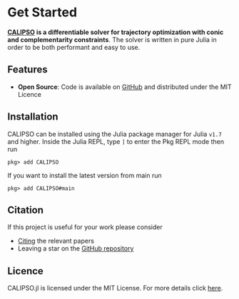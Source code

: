 # Get Started 

__[CALIPSO](https://github.com/thowell/CALIPSO.jl) is a differentiable solver for trajectory optimization with conic and complementarity constraints__. The solver is written in pure Julia in order to be both performant and easy to use.

## Features
* __Open Source__: Code is available on [GitHub](https://github.com/thowell/CALIPSO.jl) and distributed under the MIT Licence

## Installation
CALIPSO can be installed using the Julia package manager for Julia `v1.7` and higher. Inside the Julia REPL, type `]` to enter the Pkg REPL mode then run

`pkg> add CALIPSO`

If you want to install the latest version from main run

`pkg> add CALIPSO#main`

## Citation 
If this project is useful for your work please consider
* [Citing](citing.md) the relevant papers
* Leaving a star on the [GitHub repository](https://github.com/thowell/CALIPSO.jl)

## Licence
CALIPSO.jl is licensed under the MIT License. For more details click [here](https://github.com/thowell/CALIPSO.jl/blob/main/LICENSE.md).
